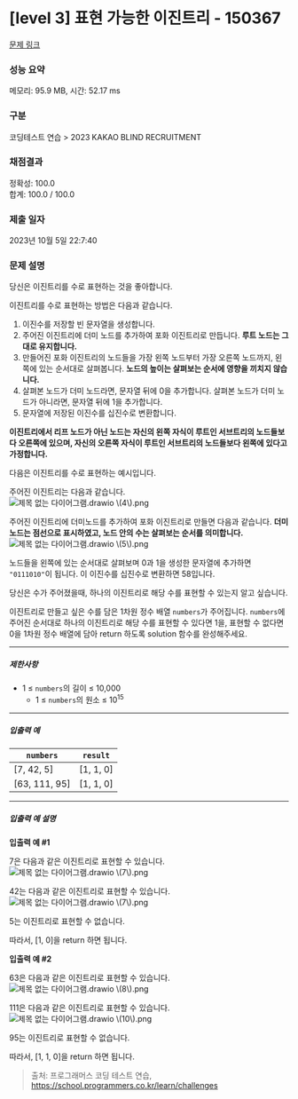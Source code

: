 # [level 3] 표현 가능한 이진트리 - 150367 

[문제 링크](https://school.programmers.co.kr/learn/courses/30/lessons/150367#) 

### 성능 요약

메모리: 95.9 MB, 시간: 52.17 ms

### 구분

코딩테스트 연습 > 2023 KAKAO BLIND RECRUITMENT

### 채점결과

정확성: 100.0<br/>합계: 100.0 / 100.0

### 제출 일자

2023년 10월 5일 22:7:40

### 문제 설명

<p>당신은 이진트리를 수로 표현하는 것을 좋아합니다.</p>

<p>이진트리를 수로 표현하는 방법은 다음과 같습니다.</p>

<ol>
<li>이진수를 저장할 빈 문자열을 생성합니다.</li>
<li>주어진 이진트리에 더미 노드를 추가하여 포화 이진트리로 만듭니다. <strong>루트 노드는 그대로 유지합니다.</strong></li>
<li>만들어진 포화 이진트리의 노드들을 가장 왼쪽 노드부터 가장 오른쪽 노드까지, 왼쪽에 있는 순서대로 살펴봅니다. <strong>노드의 높이는 살펴보는 순서에 영향을 끼치지 않습니다.</strong></li>
<li>살펴본 노드가 더미 노드라면, 문자열 뒤에 0을 추가합니다. 살펴본 노드가 더미 노드가 아니라면, 문자열 뒤에 1을 추가합니다.</li>
<li>문자열에 저장된 이진수를 십진수로 변환합니다.</li>
</ol>

<p><strong>이진트리에서 리프 노드가 아닌 노드는 자신의 왼쪽 자식이 루트인 서브트리의 노드들보다 오른쪽에 있으며, 자신의 오른쪽 자식이 루트인 서브트리의 노드들보다 왼쪽에 있다고 가정합니다.</strong></p>

<p>다음은 이진트리를 수로 표현하는 예시입니다.</p>

<p>주어진 이진트리는 다음과 같습니다.<br>
<img src="https://grepp-programmers.s3.ap-northeast-2.amazonaws.com/files/production/c3331b5f-2151-4ebd-a20e-8df122709d3e/%E1%84%8C%E1%85%A6%E1%84%86%E1%85%A9%E1%86%A8%20%E1%84%8B%E1%85%A5%E1%86%B9%E1%84%82%E1%85%B3%E1%86%AB%20%E1%84%83%E1%85%A1%E1%84%8B%E1%85%B5%E1%84%8B%E1%85%A5%E1%84%80%E1%85%B3%E1%84%85%E1%85%A2%E1%86%B7.drawio%20%284%29.png" title="" alt="제목 없는 다이어그램.drawio \(4\).png"></p>

<p>주어진 이진트리에 더미노드를 추가하여 포화 이진트리로 만들면 다음과 같습니다. <strong>더미 노드는 점선으로 표시하였고, 노드 안의 수는 살펴보는 순서를 의미합니다.</strong><br>
<img src="https://grepp-programmers.s3.ap-northeast-2.amazonaws.com/files/production/0eb238be-9bfe-479a-bed8-84e1abe63097/%E1%84%8C%E1%85%A6%E1%84%86%E1%85%A9%E1%86%A8%20%E1%84%8B%E1%85%A5%E1%86%B9%E1%84%82%E1%85%B3%E1%86%AB%20%E1%84%83%E1%85%A1%E1%84%8B%E1%85%B5%E1%84%8B%E1%85%A5%E1%84%80%E1%85%B3%E1%84%85%E1%85%A2%E1%86%B7.drawio%20%285%29.png" title="" alt="제목 없는 다이어그램.drawio \(5\).png"></p>

<p>노드들을 왼쪽에 있는 순서대로 살펴보며 0과 1을 생성한 문자열에 추가하면 <code>"0111010"</code>이 됩니다. 이 이진수를 십진수로 변환하면 58입니다. </p>

<p>당신은 수가 주어졌을때, 하나의 이진트리로 해당 수를 표현할 수 있는지 알고 싶습니다.</p>

<p>이진트리로 만들고 싶은 수를 담은 1차원 정수 배열 <code>numbers</code>가 주어집니다. <code>numbers</code>에 주어진 순서대로 하나의 이진트리로 해당 수를 표현할 수 있다면 1을, 표현할 수 없다면 0을 1차원 정수 배열에 담아 return 하도록 solution 함수를 완성해주세요.</p>

<hr>

<h5>제한사항</h5>

<ul>
<li>1 ≤ <code>numbers</code>의 길이 ≤ 10,000

<ul>
<li>1 ≤ <code>numbers</code>의 원소 ≤ 10<sup>15</sup></li>
</ul></li>
</ul>

<hr>

<h5>입출력 예</h5>
<table class="table">
        <thead><tr>
<th><code>numbers</code></th>
<th><code>result</code></th>
</tr>
</thead>
        <tbody><tr>
<td>[7, 42, 5]</td>
<td>[1, 1, 0]</td>
</tr>
<tr>
<td>[63, 111, 95]</td>
<td>[1, 1, 0]</td>
</tr>
</tbody>
      </table>
<hr>

<h5>입출력 예 설명</h5>

<p><strong>입출력 예 #1</strong></p>

<p>7은 다음과 같은 이진트리로 표현할 수 있습니다.<br>
<img src="https://grepp-programmers.s3.ap-northeast-2.amazonaws.com/files/production/f7e1fdb9-3344-420d-9238-e033a24e83ba/%E1%84%8C%E1%85%A6%E1%84%86%E1%85%A9%E1%86%A8%20%E1%84%8B%E1%85%A5%E1%86%B9%E1%84%82%E1%85%B3%E1%86%AB%20%E1%84%83%E1%85%A1%E1%84%8B%E1%85%B5%E1%84%8B%E1%85%A5%E1%84%80%E1%85%B3%E1%84%85%E1%85%A2%E1%86%B7.drawio%20%287%29.png" title="" alt="제목 없는 다이어그램.drawio \(7\).png"></p>

<p>42는 다음과 같은 이진트리로 표현할 수 있습니다.<br>
<img src="https://grepp-programmers.s3.ap-northeast-2.amazonaws.com/files/production/f7e1fdb9-3344-420d-9238-e033a24e83ba/%E1%84%8C%E1%85%A6%E1%84%86%E1%85%A9%E1%86%A8%20%E1%84%8B%E1%85%A5%E1%86%B9%E1%84%82%E1%85%B3%E1%86%AB%20%E1%84%83%E1%85%A1%E1%84%8B%E1%85%B5%E1%84%8B%E1%85%A5%E1%84%80%E1%85%B3%E1%84%85%E1%85%A2%E1%86%B7.drawio%20%287%29.png" title="" alt="제목 없는 다이어그램.drawio \(7\).png"></p>

<p>5는 이진트리로 표현할 수 없습니다.</p>

<p>따라서, [1, 0]을 return 하면 됩니다.</p>

<p><strong>입출력 예 #2</strong></p>

<p>63은 다음과 같은 이진트리로 표현할 수 있습니다.<br>
<img src="https://grepp-programmers.s3.ap-northeast-2.amazonaws.com/files/production/ae334397-6cf6-4cb7-a76e-f760c080def3/%E1%84%8C%E1%85%A6%E1%84%86%E1%85%A9%E1%86%A8%20%E1%84%8B%E1%85%A5%E1%86%B9%E1%84%82%E1%85%B3%E1%86%AB%20%E1%84%83%E1%85%A1%E1%84%8B%E1%85%B5%E1%84%8B%E1%85%A5%E1%84%80%E1%85%B3%E1%84%85%E1%85%A2%E1%86%B7.drawio%20%288%29.png" title="" alt="제목 없는 다이어그램.drawio \(8\).png"></p>

<p>111은 다음과 같은 이진트리로 표현할 수 있습니다.<br>
<img src="https://grepp-programmers.s3.ap-northeast-2.amazonaws.com/files/production/b6873b5d-421c-433e-a739-97f9ab1b62b8/%E1%84%8C%E1%85%A6%E1%84%86%E1%85%A9%E1%86%A8%20%E1%84%8B%E1%85%A5%E1%86%B9%E1%84%82%E1%85%B3%E1%86%AB%20%E1%84%83%E1%85%A1%E1%84%8B%E1%85%B5%E1%84%8B%E1%85%A5%E1%84%80%E1%85%B3%E1%84%85%E1%85%A2%E1%86%B7.drawio%20%2810%29.png" title="" alt="제목 없는 다이어그램.drawio \(10\).png"></p>

<p>95는 이진트리로 표현할 수 없습니다.</p>

<p>따라서, [1, 1, 0]을 return 하면 됩니다.</p>


> 출처: 프로그래머스 코딩 테스트 연습, https://school.programmers.co.kr/learn/challenges